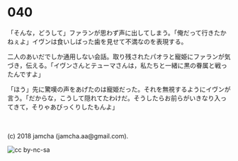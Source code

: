 

# 040

「そんな，どうして」ファランが思わず声に出してしまう。「俺だって行きたかねぇよ」イヴンは食いしばった歯を見せて不満なのを表現する。  

二人のあいだでしか通用しない会話。取り残されたパオラと寵姫にファランが気づき，伝える。「イヴンさんとテューマさんは，私たちと一緒に黒の眷属と戦ったんですよ」  

「ほう」先に驚嘆の声をあげたのは寵姫だった。それを無視するようにイヴンが言う。「だからな，こうして隠れてたわけだ。そうしたらお前らがいきなり入ってきて，そりゃあびっくりしたもんよ」  

<br>  
<br>  
(c) 2018 jamcha (jamcha.aa@gmail.com).  

![cc by-nc-sa](https://i.creativecommons.org/l/by-nc-sa/4.0/88x31.png)  


